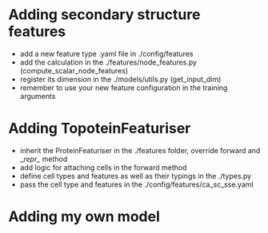# Adding secondary structure features
 - add a new feature type .yaml file in ./config/features
 - add the calculation in the ./features/node_features.py (compute_scalar_node_features)
 - register its dimension in the ./models/utils.py (get_input_dim)
 - remember to use your new feature configuration in the training arguments

# Adding TopoteinFeaturiser
 - inherit the ProteinFeaturiser in the ./features folder, override forward and __repr\__ method
 - add logic for attaching cells in the forward method
 - define cell types and features as well as their typings in the ./types.py
 - pass the cell type and features in the ./config/features/ca_sc_sse.yaml

# Adding my own model